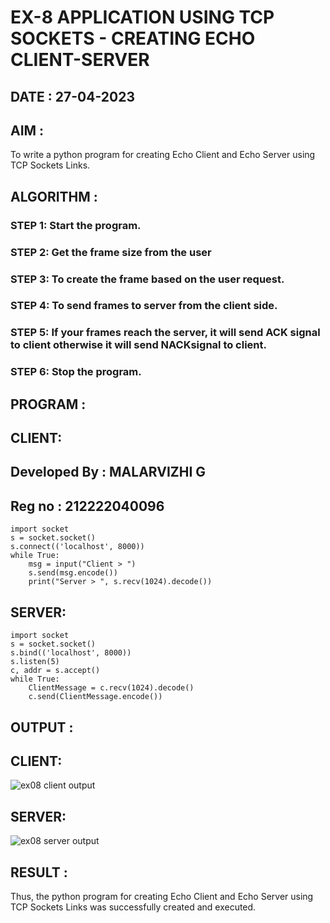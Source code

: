 # EX-8 APPLICATION USING TCP SOCKETS - CREATING ECHO CLIENT-SERVER

## DATE : 27-04-2023

## AIM :
To write a python program for creating Echo Client and Echo Server using TCP Sockets Links.

## ALGORITHM :
### STEP 1: Start the program.
### STEP 2: Get the frame size from the user
### STEP 3: To create the frame based on the user request.
### STEP 4: To send frames to server from the client side.
### STEP 5: If your frames reach the server, it will send ACK signal to client otherwise it will send NACKsignal to client.
### STEP 6: Stop the program.

## PROGRAM :
## CLIENT:
## Developed By : MALARVIZHI G
## Reg no : 212222040096
```
import socket
s = socket.socket()
s.connect(('localhost', 8000))
while True:
    msg = input("Client > ")    
    s.send(msg.encode())    
    print("Server > ", s.recv(1024).decode())
```
## SERVER:
```
import socket
s = socket.socket()
s.bind(('localhost', 8000))
s.listen(5)
c, addr = s.accept()
while True:
    ClientMessage = c.recv(1024).decode()    
    c.send(ClientMessage.encode())
```

    


## OUTPUT :
## CLIENT:
![ex08 client output](https://github.com/22008650/EX-8/assets/122548204/1c1b4245-f3b0-47b3-a145-b2e17ef87f44)
## SERVER:
![ex08 server output](https://github.com/22008650/EX-8/assets/122548204/32f385fc-c99f-4dec-9c3d-dfe054f5bd17)

## RESULT :
Thus, the python program for creating Echo Client and Echo Server using TCP Sockets Links was successfully created and executed.
